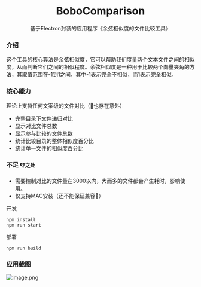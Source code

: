 <h1 align="center">
   <b>BoboComparison</b>
</h1>

<p align="center">基于Electron封装的应用程序《余弦相似度的文件比较工具》</p>


### 介绍

这个工具的核心算法是余弦相似度，它可以帮助我们度量两个文本文件之间的相似度，从而判断它们之间的相似程度。余弦相似度是一种用于比较两个向量夹角的方法，其取值范围在-1到1之间，其中-1表示完全不相似，而1表示完全相似。


### 核心能力

理论上支持任何文案级的文件对比（🤭也存在意外）
- 完整目录下文件递归对比
- 显示对比文件总数
- 显示参与比较的文件总数
- 统计比较目录的整体相似度百分比
- 统计单一文件的相似度百分比



### 不足 `👎之处`

- 需要控制对比的文件量在3000以内，大而多的文件都会产生耗时，影响使用。
- 仅支持MAC安装（还不能保证兼容🤦）


开发
```shell
npm install 
npm run start
```

部署
```shell
npm run build 
```

### 应用截图
![image.png](https://p9-juejin.byteimg.com/tos-cn-i-k3u1fbpfcp/112a63c4ac5e468da456a775832ca505~tplv-k3u1fbpfcp-jj-mark:0:0:0:0:q75.image#?w=2298&h=1322&s=281990&e=png&b=fefefe)
